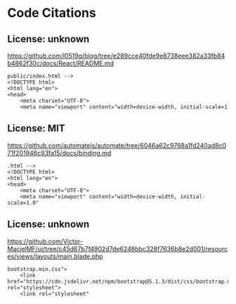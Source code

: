 # Code Citations

## License: unknown
https://github.com/l0519q/blog/tree/e289cce40fde9e8738eee382a33fb84b4862f30c/docs/React/README.md

```
public/index.html -->
<!DOCTYPE html>
<html lang="en">
<head>
    <meta charset="UTF-8">
    <meta name="viewport" content="width=device-width, initial-scale=1
```


## License: MIT
https://github.com/automatejs/automate/tree/6046a62c9768a1fd240ad8c071f201946c93fa15/docs/binding.md

```
.html -->
<!DOCTYPE html>
<html lang="en">
<head>
    <meta charset="UTF-8">
    <meta name="viewport" content="width=device-width, initial-scale=1.0"
```


## License: unknown
https://github.com/Victor-MacielMF/ui/tree/c45d67b7f4902d7de6248bbc328f7636b8e2d001/resources/views/layouts/main.blade.php

```
bootstrap.min.css">
    <link href="https://cdn.jsdelivr.net/npm/bootstrap@5.1.3/dist/css/bootstrap.min.css" rel="stylesheet">
    <link rel="stylesheet"
```

